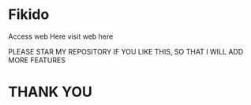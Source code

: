 # Fikido
Access web Here 
visit web here 


PLEASE STAR MY REPOSITORY IF YOU LIKE THIS, SO THAT I WILL ADD MORE FEATURES 




# THANK YOU
